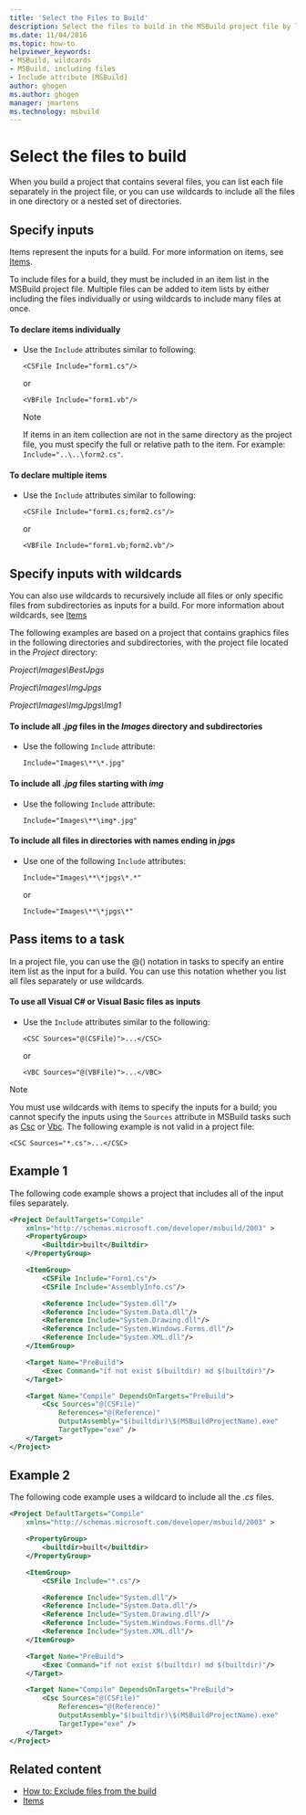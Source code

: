 ```yaml
---
title: 'Select the Files to Build'
description: Select the files to build in the MSBuild project file by listing each file separately or by using wildcards with the asterisk (*) character.
ms.date: 11/04/2016
ms.topic: how-to
helpviewer_keywords:
- MSBuild, wildcards
- MSBuild, including files
- Include attribute [MSBuild]
author: ghogen
ms.author: ghogen
manager: jmartens
ms.technology: msbuild
---
```

# Select the files to build

When you build a project that contains several files, you can list each file separately in the project file, or you can use wildcards to include all the files in one directory or a nested set of directories.

## Specify inputs

Items represent the inputs for a build. For more information on items, see [Items](../msbuild/msbuild-items.md).

To include files for a build, they must be included in an item list in the MSBuild project file. Multiple files can be added to item lists by either including the files individually or using wildcards to include many files at once.

#### To declare items individually

- Use the `Include` attributes similar to following:

    `<CSFile Include="form1.cs"/>`

    or

    `<VBFile Include="form1.vb"/>`

    > [!NOTE]
    > If items in an item collection are not in the same directory as the project file, you must specify the full or relative path to the item. For example: `Include="..\..\form2.cs"`.

#### To declare multiple items

- Use the `Include` attributes similar to following:

    `<CSFile Include="form1.cs;form2.cs"/>`

    or

    `<VBFile Include="form1.vb;form2.vb"/>`

## Specify inputs with wildcards

You can also use wildcards to recursively include all files or only specific files from subdirectories as inputs for a build. For more information about wildcards, see [Items](../msbuild/msbuild-items.md)

The following examples are based on a project that contains graphics files in the following directories and subdirectories, with the project file located in the *Project* directory:

*Project\Images\BestJpgs*

*Project\Images\ImgJpgs*

*Project\Images\ImgJpgs\Img1*

#### To include all *.jpg* files in the *Images* directory and subdirectories

- Use the following `Include` attribute:

    `Include="Images\**\*.jpg"`

#### To include all *.jpg* files starting with *img*

- Use the following `Include` attribute:

    `Include="Images\**\img*.jpg"`

#### To include all files in directories with names ending in *jpgs*

- Use one of the following `Include` attributes:

    `Include="Images\**\*jpgs\*.*"`

    or

    `Include="Images\**\*jpgs\*"`

## Pass items to a task

In a project file, you can use the @() notation in tasks to specify an entire item list as the input for a build. You can use this notation whether you list all files separately or use wildcards.

#### To use all Visual C# or Visual Basic files as inputs

- Use the `Include` attributes similar to the following:

    `<CSC Sources="@(CSFile)">...</CSC>`

    or

    `<VBC Sources="@(VBFile)">...</VBC>`

> [!NOTE]
> You must use wildcards with items to specify the inputs for a build; you cannot specify the inputs using the `Sources` attribute in MSBuild tasks such as [Csc](../msbuild/csc-task.md) or [Vbc](../msbuild/vbc-task.md). The following example is not valid in a project file:
>
> `<CSC Sources="*.cs">...</CSC>`

## Example 1

The following code example shows a project that includes all of the input files separately.

```xml
<Project DefaultTargets="Compile"
    xmlns="http://schemas.microsoft.com/developer/msbuild/2003" >
    <PropertyGroup>
        <Builtdir>built</Builtdir>
    </PropertyGroup>

    <ItemGroup>
        <CSFile Include="Form1.cs"/>
        <CSFile Include="AssemblyInfo.cs"/>

        <Reference Include="System.dll"/>
        <Reference Include="System.Data.dll"/>
        <Reference Include="System.Drawing.dll"/>
        <Reference Include="System.Windows.Forms.dll"/>
        <Reference Include="System.XML.dll"/>
    </ItemGroup>

    <Target Name="PreBuild">
        <Exec Command="if not exist $(builtdir) md $(builtdir)"/>
    </Target>

    <Target Name="Compile" DependsOnTargets="PreBuild">
        <Csc Sources="@(CSFile)"
            References="@(Reference)"
            OutputAssembly="$(builtdir)\$(MSBuildProjectName).exe"
            TargetType="exe" />
    </Target>
</Project>
```

## Example 2

The following code example uses a wildcard to include all the *.cs* files.

```xml
<Project DefaultTargets="Compile"
    xmlns="http://schemas.microsoft.com/developer/msbuild/2003" >

    <PropertyGroup>
        <builtdir>built</builtdir>
    </PropertyGroup>

    <ItemGroup>
        <CSFile Include="*.cs"/>

        <Reference Include="System.dll"/>
        <Reference Include="System.Data.dll"/>
        <Reference Include="System.Drawing.dll"/>
        <Reference Include="System.Windows.Forms.dll"/>
        <Reference Include="System.XML.dll"/>
    </ItemGroup>

    <Target Name="PreBuild">
        <Exec Command="if not exist $(builtdir) md $(builtdir)"/>
    </Target>

    <Target Name="Compile" DependsOnTargets="PreBuild">
        <Csc Sources="@(CSFile)"
            References="@(Reference)"
            OutputAssembly="$(builtdir)\$(MSBuildProjectName).exe"
            TargetType="exe" />
    </Target>
</Project>
```

## Related content

- [How to: Exclude files from the build](../msbuild/how-to-exclude-files-from-the-build.md)
- [Items](../msbuild/msbuild-items.md)
